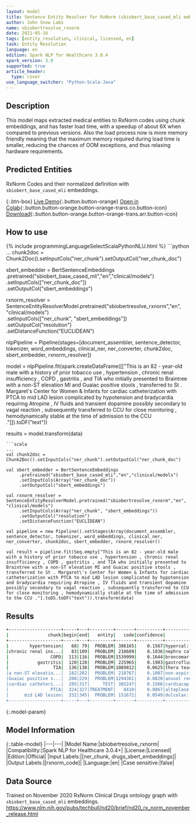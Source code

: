 ```yaml
---
layout: model
title: Sentence Entity Resolver for RxNorm (sbiobert_base_cased_mli embeddings)
author: John Snow Labs
name: sbiobertresolve_rxnorm
date: 2021-05-16
tags: [entity_resolution, clinical, licensed, en]
task: Entity Resolution
language: en
edition: Spark NLP for Healthcare 3.0.4
spark_version: 3.0
supported: true
article_header:
  type: cover
use_language_switcher: "Python-Scala-Java"
---
```


## Description

This model maps extracted medical entities to RxNorm codes using chunk embeddings, and has faster load time, with a speedup of about 6X when compared to previous versions. Also the load process now is more memory friendly meaning that the maximum memory required during load time is smaller, reducing the chances of OOM exceptions, and thus relaxing hardware requirements.

## Predicted Entities

RxNorm Codes and their normalized definition with ``sbiobert_base_cased_mli`` embeddings.

{:.btn-box}
[Live Demo](https://nlp.johnsnowlabs.com/demo){:.button.button-orange}
[Open in Colab](https://colab.research.google.com/github/JohnSnowLabs/spark-nlp-workshop/blob/master/tutorials/Certification_Trainings/Healthcare/3.Clinical_Entity_Resolvers.ipynb){:.button.button-orange.button-orange-trans.co.button-icon}
[Download](https://s3.amazonaws.com/auxdata.johnsnowlabs.com/clinical/models/sbiobertresolve_rxnorm_en_3.0.4_3.0_1621189503630.zip){:.button.button-orange.button-orange-trans.arr.button-icon}

## How to use



<div class="tabs-box" markdown="1">
{% include programmingLanguageSelectScalaPythonNLU.html %}
```python
...
chunk2doc = Chunk2Doc().setInputCols("ner_chunk").setOutputCol("ner_chunk_doc")
 
sbert_embedder = BertSentenceEmbeddings\
     .pretrained("sbiobert_base_cased_mli","en","clinical/models")\
     .setInputCols(["ner_chunk_doc"])\
     .setOutputCol("sbert_embeddings")
 
rxnorm_resolver = SentenceEntityResolverModel.pretrained("sbiobertresolve_rxnorm","en", "clinical/models") \
     .setInputCols(["ner_chunk", "sbert_embeddings"]) \
     .setOutputCol("resolution")\
     .setDistanceFunction("EUCLIDEAN")

nlpPipeline = Pipeline(stages=[document_assembler, sentence_detector, tokenizer, word_embeddings, clinical_ner, ner_converter, chunk2doc, sbert_embedder, rxnorm_resolver])

model = nlpPipeline.fit(spark.createDataFrame([["This is an 82 - year-old male with a history of prior tobacco use , hypertension , chronic renal insufficiency , COPD , gastritis , and TIA who initially presented to Braintree with a non-ST elevation MI and Guaiac positive stools , transferred to St . Margaret\'s Center for Women & Infants for cardiac catheterization with PTCA to mid LAD lesion complicated by hypotension and bradycardia requiring Atropine , IV fluids and transient dopamine possibly secondary to vagal reaction , subsequently transferred to CCU for close monitoring , hemodynamically stable at the time of admission to the CCU ."]]).toDF("text"))

results = model.transform(data)
```
```scala
...
val chunk2doc = Chunk2Doc().setInputCols("ner_chunk").setOutputCol("ner_chunk_doc")
 
val sbert_embedder = BertSentenceEmbeddings
     .pretrained("sbiobert_base_cased_mli","en","clinical/models")
     .setInputCols(Array("ner_chunk_doc"))
     .setOutputCol("sbert_embeddings")
 
val rxnorm_resolver = SentenceEntityResolverModel.pretrained("sbiobertresolve_rxnorm","en", "clinical/models")
     .setInputCols(Array("ner_chunk", "sbert_embeddings"))
     .setOutputCol("resolution")
     .setDistanceFunction("EUCLIDEAN")

val pipeline = new Pipeline().setStages(Array(document_assembler, sentence_detector, tokenizer, word_embeddings, clinical_ner, ner_converter, chunk2doc, sbert_embedder, rxnorm_resolver))

val result = pipeline.fit(Seq.empty["This is an 82 - year-old male with a history of prior tobacco use , hypertension , chronic renal insufficiency , COPD , gastritis , and TIA who initially presented to Braintree with a non-ST elevation MI and Guaiac positive stools , transferred to St . Margaret\'s Center for Women & Infants for cardiac catheterization with PTCA to mid LAD lesion complicated by hypotension and bradycardia requiring Atropine , IV fluids and transient dopamine possibly secondary to vagal reaction , subsequently transferred to CCU for close monitoring , hemodynamically stable at the time of admission to the CCU ."].toDS.toDF("text")).transform(data)
```
</div>

## Results

```bash
+--------------------+-----+---+---------+-------+----------+-----------------------------------------------+--------------------+
|               chunk|begin|end|   entity|   code|confidence|                                    resolutions|               codes|
+--------------------+-----+---+---------+-------+----------+-----------------------------------------------+--------------------+
|        hypertension|   68| 79|  PROBLEM| 386165|    0.1567|hypercal:::hypersed:::hypertears:::hyperstat...|386165:::217667::...|
|chronic renal ins...|   83|109|  PROBLEM| 218689|    0.1036|nephro calci:::dialysis solutions:::creatini...|218689:::3310:::2...|
|                COPD|  113|116|  PROBLEM|1539999|    0.1644|broncomar dm:::acne medication:::carbon mono...|1539999:::214981:...|
|           gastritis|  120|128|  PROBLEM| 225965|    0.1983|gastroflux:::gastroflux oral product:::uceri...|225965:::1176661:...|
|                 TIA|  136|138|  PROBLEM|1089812|    0.0625|thera tears:::thiotepa injection:::nature's ...|1089812:::1660003...|
|a non-ST elevatio...|  182|202|  PROBLEM| 218767|    0.1007|non-aspirin pm:::aspirin-free:::non aspirin ...|218767:::215440::...|
|Guaiac positive s...|  208|229|  PROBLEM|1294361|    0.0820|anusol rectal product:::anusol hc rectal pro...|1294361:::1166715...|
|cardiac catheteri...|  295|317|     TEST| 385247|    0.1566|cardiacap:::cardiology pack:::cardizem:::car...|385247:::545063::...|
|                PTCA|  324|327|TREATMENT|   8410|    0.0867|alteplase:::reteplase:::pancuronium:::tripe ...|8410:::76895:::78...|
|      mid LAD lesion|  332|345|  PROBLEM| 151672|    0.0549|dulcolax:::lazerformalyde:::linaclotide:::du...|151672:::217985::...|
+--------------------+-----+---+---------+-------+----------+-----------------------------------------------+--------------------+
```

{:.model-param}
## Model Information

{:.table-model}
|---|---|
|Model Name:|sbiobertresolve_rxnorm|
|Compatibility:|Spark NLP for Healthcare 3.0.4+|
|License:|Licensed|
|Edition:|Official|
|Input Labels:|[ner_chunk, drugs_sbert_embeddings]|
|Output Labels:|[rxnorm_code]|
|Language:|en|
|Case sensitive:|false|

## Data Source

Trained on November 2020 RxNorm Clinical Drugs ontology graph with ``sbiobert_base_cased_mli`` embeddings.
https://www.nlm.nih.gov/pubs/techbull/nd20/brief/nd20_rx_norm_november_release.html